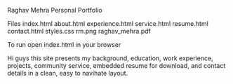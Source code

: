 Raghav Mehra Personal Portfolio


Files
index.html
about.html
experience.html
service.html
resume.html
contact.html
styles.css
rm.png
raghav_mehra.pdf

To run
open index.html in your browser

Hi guys 
this site presents my background, education, work experience, projects, community service, embedded resume for download, and contact details in a clean, easy to navihate  layout.
